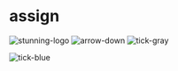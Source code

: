 # assign
![stunning-logo](https://user-images.githubusercontent.com/119349955/204376749-72b4dc68-1151-46c4-953c-dbe032bcefd4.png)
![arrow-down](https://user-images.githubusercontent.com/119349955/204377457-93995106-d464-4583-82d0-4c96cf54f4f3.png)
![tick-gray](https://user-images.githubusercontent.com/119349955/204377645-f26728cd-0cd3-4634-ba15-70fb730eb236.png)

![tick-blue](https://user-images.githubusercontent.com/119349955/204377843-764b97e3-cf4e-49ba-b272-767fcee9b938.png)
